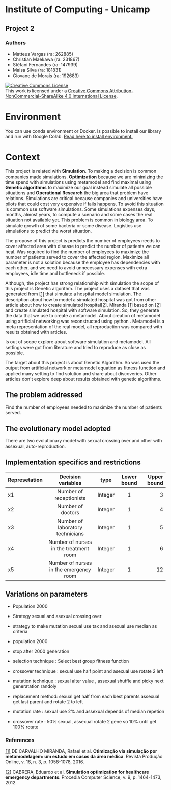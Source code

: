 # Institute of Computing - Unicamp

## Project 2 

### Authors

- Matteus Vargas (ra: 262885)
- Christian Maekawa (ra: 231867)
- Stéfani Fernandes (ra: 147939)
- Maisa Silva (ra: 181831)
- Giovane de Morais (ra: 192683)


<a rel="license" href="http://creativecommons.org/licenses/by-nc-sa/4.0/"><img alt="Creative Commons License" style="border-width:0" src="https://i.creativecommons.org/l/by-nc-sa/4.0/88x31.png" /></a><br />This work is licensed under a <a rel="license" href="http://creativecommons.org/licenses/by-nc-sa/4.0/">Creative Commons Attribution-NonCommercial-ShareAlike 4.0 International License</a>.

# Environment
You can use conda environment or Docker. Is possible to install our library and run with Google Colab. [Read here to install environment.](./env/README.md)  

# Context
This project is related with **Simulation**. To making a decision is common companies made simulations. **Optimization** because we are minimizing the time spend with simulations using metamodel and find maximal using **Genetic algorithms** to maximize our goal instead simulate all possible situations and **Operational Research** the big area that problem have relations. Simulations are critical because companies and universities have pilots that could cost very expensive if fails happens. To avoid this situation is common use software simulations. Some simulations expenses days, months, almost years, to compute a scenario and some cases the real situation not available yet. This problem is common in biology area. To simulate growth of some bacteria or some disease. Logistics use simulations to predict the worst situation.

The propose of this project is predicts the number of employees needs to cover affected area with disease to predict the number of patients we can heal. Was required to find the number of employees to maximize the number of patients served to cover the affected region. Maximize all parameter is not a solution because the employee has dependencies with each other, and we need to avoid unnecessary expenses with extra employees, idle time and bottleneck if possible.

Although, the project has strong relationship with simulation the scope of this project is Genetic algorithm. The project uses a dataset that was generated from [[1]](http://www.abepro.org.br/biblioteca/TN_STO_211_253_27544.pdf) that simulate a hospital model simulation. The description about how to model a simulated hospital was got from other article about how to create simulated hospital[[2]](https://www.sciencedirect.com/science/article/pii/S1877050912002827?via%3Dihub). Miranda [[1]](http://www.abepro.org.br/biblioteca/TN_STO_211_253_27544.pdf) based on  [[2]](https://www.sciencedirect.com/science/article/pii/S1877050912002827?via%3Dihub)  and create simulated hospital with software simulation. So, they generate the data that we use to create a metamodel. About creation of metamodel using artificial networking was reconstructed using python . Metamodel is a meta representation of the real model, all reproduction was compared with results obtained with articles.

Is out of scope explore about software simulation and metamodel. All settings were got from literature and tried to reproduce as close as possible.

The target about this project is about Genetic Algorithm. So was used the output from artificial network or metamodel equation as fitness function and applied many setting to find solution and share about discoveries. Other articles don't explore deep about results obtained with genetic algorithms.


## The problem addressed

Find the number of employees needed to maximize the number of patients served.

## The evolutionary model adopted
There are two evolutionary model with  sexual crossing over and other with assexual, auto-reproduction.

## Implementation specifics and restrictions

|Represetation | Decision variables                          | type    | Lower bound      | Upper bound    |
|:-------------|:-------------------------------------------:|:-------:|:----------------:|---------------:|
|x1            | Number of receptionists                     | Integer |        1         |       3        |
|x2            | Number of doctors                           | Integer |        1         |       4        |
|x3            | Number of laboratory technicians            | Integer |        1         |       5        |
|x4            | Number of nurses in the treatment room      | Integer |        1         |       6        |
|x5            | Number of nurses in the emergency room      | Integer |        1         |       12       |


## Variations on parameters
- Population 2000
- Strategy sexual and asexual crossing over
- strategy to make mutation sexual use tax and asexual use median as criteria


- population 2000
- stop after 2000 generation
- selection technique : Select best group fitness function
- crossover technique : sexual use half point and asexual use rotate 2 left
- mutation technique : sexual alter value , assexual shuffle and picky next generatation randoly
- replacement method: sexual get half from each best parents assexual get last parent and rotate 2 to left
- mutation rate : sexual use 2% and assexual depends of median repetion
- crossover rate : 50% sexual, assexual rotate 2 gene so 10% until get 100% rotate

### References

[[1]](http://www.abepro.org.br/biblioteca/TN_STO_211_253_27544.pdf) DE CARVALHO MIRANDA, Rafael et al. **Otimização via simulação por metamodelagem: um estudo em casos da área médica**. Revista Produção Online, v. 16, n. 3, p. 1058-1078, 2016.

[[2]](https://www.sciencedirect.com/science/article/pii/S1877050912002827?via%3Dihub) CABRERA, Eduardo et al. **Simulation optimization for healthcare emergency departments**. Procedia Computer Science, v. 9, p. 1464-1473, 2012.
